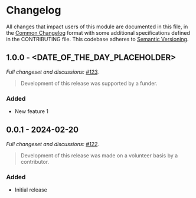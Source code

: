 # Changelog

All changes that impact users of this module are documented in this file, in the [Common Changelog](https://common-changelog.org) format with some additional specifications defined in the CONTRIBUTING file. This codebase adheres to [Semantic Versioning](https://semver.org/spec/v2.0.0.html).

## 1.0.0 - <DATE_OF_THE_DAY_PLACEHOLDER>

_Full changeset and discussions: [#123](https://github.com/owner/repo/pull/123)._

> Development of this release was supported by a funder.

### Added

- New feature 1

## 0.0.1 - 2024-02-20

_Full changeset and discussions: [#122](https://github.com/owner/repo/pull/122)._

> Development of this release was made on a volunteer basis by a contributor.

### Added

- Initial release
